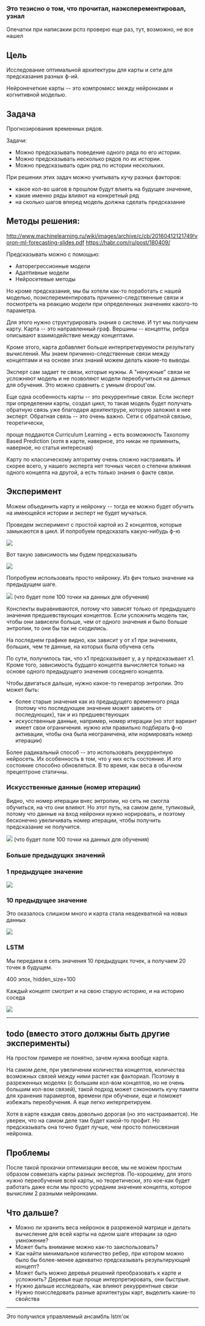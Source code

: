### Это тезисно о том, что прочитал, наэксперементировал, узнал
Опечатки при написакии рспз проверю еще раз, тут, возможно, не все нашел

## Цель

Исследование оптимальной архитектуры для карты и сети для предсказания
разных ф-ий.

Нейронечеткие карты -- это компромисс между нейронками и когнитивной моделью.


## Задача
Прогнозирования временных рядов.

<!--
    todo что-нибудь рассказать про сезонность, тренд
    какие задачи вообще решеются
-->


Задачи: <!-- source https://machinelearningmastery.com/how-to-develop-lstm-models-for-time-series-forecasting/ -->
* Можно предсказывать поведение одного ряда по его истории.
* Можно предсказывать несколько рядов по их истории.
* Можно предсказывать один ряд по истории нескольких.

При решении этих задач можно учитывать кучу разных факторов:
* какое кол-во шагов в прошлом будут влиять на будущее значение,
* какие именно ряды влияют на конкретный ряд
* на сколько шагов вперед модель должна сделать предсказание


<!-- todo посравнивать еще и с этими методами -->

## Методы решения:

http://www.machinelearning.ru/wiki/images/archive/c/cb/20160412121749!voron-ml-forecasting-slides.pdf
https://habr.com/ru/post/180409/

Предсказывать можно с помощью:
* Авторегрессионные модели
* Адаптивные модели
* Нейросетевые методы

<!-- todo почему мы выберем именно нейросетевые методы? -->

Но кроме предсказания, мы бы хотели как-то поработать с нашей моделью,
поэксперементировать причинно-следственные связи и посмотреть на
реакцию модели при определенных значениях какого-то параметра.

Для этого нужно структурировать знания о системе. И тут мы получаем карту.
Карта -- это направленный граф. Вершины -- концепты, ребра описывают
взаимодействие между концептами.

Кроме этого, карта добавляет больше интерпретируемости результату вычислений.
Мы знаем причинно-следственные связи между концептами и на основе этих знаний
можем делать какие-то выводы.

Эксперт сам задает те связи, которые нужны. А "ненужные" связи не усложняют
модель и не позволяют модели переобучиться на данных для обучения.
Это можно сравнить с умным dropout'ом.

Еще одна особенность карты -- это рекуррентные связи.
Если эксперт при определении карты, создал цикл, то такая модель
будет получать обратную связь уже благодаря архитектруре, которую заложил в нее эксперт.
Обратная связь -- это очень важно. Сети с обратной связью, теоретически,
<!-- source https://web.stanford.edu/class/cs331b/2016/projects/wu_shen.pdf -->
проще поддаются Curriculum Learning + есть возможность Taxonomy Based Prediction
(хотя в карте, наверное, это никак не применить, наверное, но статья интересная)

<!-- todo почитать побольше про затухающие и взрывающиеся градиенты -->

Карту по классическому алгоритму очень сложно настраивать.
И скорее всего, у нашего эксперта нет точных чисел о степени
влияния одного концепта на другой, а есть только знания о факте связи.


## Эксперимент

Можем объединить карту и нейронку -- тогда ее можно будет обучить на имеющейся
истории и эксперт не будет мучаться.

Проведем эксперимент с простой картой из 2 концептов, которые замыкаются в
цикл. И попробуем предсказать какую-нибудь ф-ю


![](img/simple_map.png)


Вот такую зависимость мы будем предсказывать

<!-- todo формула зависимости -->

![](img/simple_map_dependencies_original.png)


<!-- todo указать на то, как обучалась карта и про каждый эксперипент, сколько итераций -->

Попробуем использовать просто нейронку. Из фич только значение на предыдущем шаге.


![](img/simple_map_prediction_dense_stupid.png)
(что будет поле 100 точки на данных для обучения)


Конспекты выравниваются, потому что зависят только от предыдущего значения предшевствующих концептов. Если усложнить модель так, чтобы они зависели больше, чем от одного значения и было больше энтропии, то они бы так не сходились.


На последнем графике видно, как зависит y от x1 при значениях, больших, чем те данные, на которых была обучена сеть

По сути, получилось так, что x1 предсказывает y, а y предсказывает x1. Кроме того, зависимость будщего концепта вычисляется только на основе одного предыдущего значения соседнего концепта.

 Чтобы двигаться дальше, нужно какое-то генератор энтропии. Это может быть:
* более старые значения как из предыдущего временного ряда (потому что последующее значение может зависеть от последующих), так и из предшевствующих
* искусственные данные, например, номер итерации (но этот вариант имеет свои ограничения. нужно или правильно подбирать ф-ю активации, чтобы она была неограничена, или нормировать номер итерации)

Более радикальный способ -- это использовать рекуррентную нейросеть. Их особенность в том, что у них есть состояние. И это состояние способно обновляться. В то время, как веса в обычном прецептроне статичны.

### Искусственные данные (номер итерации)

Видно, что номер итерации внес энтропии, но
сеть не смогла обучиться, на что они влияют.
Но этот путь, на самом деле, тупиковый,
потому что данные на вход нейронки
нужно норировать, и поэтому бесконечно увеличивать
номер итерации, чтобы получить предсказание
не получится.

![](img/simple_map_prediction_dense_with_iteration_num.png)
(что будет поле 100 точки на данных для обучения)


### Больше предыдущих значений

### 1 предыдущее значение

![](img/simple_map_prediction_dense_with_old_history.png)


### 10 предыдущее значение

Это оказалось слишком много и карта стала неадекватной на новых данных

![](img/simple_map_prediction_dense_with_10_old_history.png)


### LSTM

Мы передаем в сеть значения 10 предыдущих точек, а получаем 20 точек в будущем.

400 эпох, hidden_size=100

Каждый концепт смотрит и на свою старую историю, и на историю соседа

![](img/simple_map_prediction_lstm.png)

<!-- todo результаты экспериментов в сводную таблицу -->

<!-- Еще подумал, можно ли тут использовать encoder-decoder? Наверное, да. Но это совсем другая архитектура и мы потеряем в интерпретируемости модели. -->


----

## todo (вместо этого должны быть другие эксперименты)

На простом примере не понятно, зачем нужна вообще карта.

На самом деле, при увеличении количества концептов,
количества возможных связей между ними растет как факториал.
Поэтому в разреженных моделях (с большим кол-вом концептов,
но не очень большим кол-вом связей), такой подход может
сэкономить кучу памяти для хранения парамертов, времени при
обучении, еще и поможет избежать переобучения. А еще
легко интерпретируем.

Хотя в карте каждая связь довольно дорогая (но это настраивается).
Не уверен, что на самом деле там будет какой-то профит.
Но предсказывать она точно будет лучше, чем просто полносвязная нейронка.
<!-- Надо посчитать, поэксперементировать. -->



## Проблемы

После такой прокачки оптимизации весов, мы не можем простым образом
совмезать карты разных экспертов. По-хорошему, для этого нужно переобучение всей
карты, но теоретически, это кое-как будет работать даже если мы просто усредним значение
концепта, которое вычислим 2 разными нейронками.

## Что дальше?

* Можно ли хранить веса нейронок в разреженой матрице и делать вычисление для всей карты
на одном шаге итерации за одно умножение?
* Может быть внимание можно как-то заиспользовать?
* Как найти минимальное количество ребер, при котором
можно было бы более-менее адекватно предсказывать результирующий концепт?
* Может быть можно деревья решений преобразовать к карте и усложнить?
Деревья еще проще интерпретировать, они быстрые.
* Нужно дальше исследовать, как влияют рекуррентные связи
* Нужно поисследовать разные архитектуры карт, выделить какие-то свойства

---

Это получился управляемый ансамбль lstm'ок
